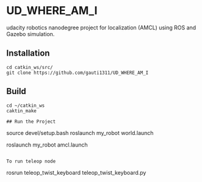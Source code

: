 # UD_WHERE_AM_I
udacity robotics nanodegree project for localization (AMCL) using ROS and Gazebo simulation.

## Installation
```
cd catkin_ws/src/
git clone https://github.com/gauti1311/UD_WHERE_AM_I
```
## Build
```
cd ~/catkin_ws
caktin_make

## Run the Project
```
source devel/setup.bash
roslaunch my_robot world.launch

roslaunch my_robot amcl.launch
```

To run teleop node
```
rosrun teleop_twist_keyboard teleop_twist_keyboard.py 
```
